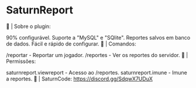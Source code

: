 # SaturnReport

🔧 | Sobre o plugin:

90% configurável.
Suporte a "MySQL" e "SQlite".
Reportes salvos em banco de dados.
Fácil e rápido de configurar.
📃 | Comandos:

/reportar - Reportar um jogador.
/reportes - Ver os reportes do servidor.
📍 | Permissões:

saturnreport.viewreport - Acesso ao /reportes.
saturnreport.imune - Imune a reportes.
💎 | SaturnCode: https://discord.gg/SdqwX7UDuX
